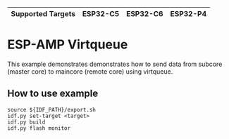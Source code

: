 | Supported Targets | ESP32-C5 | ESP32-C6 | ESP32-P4 |
| ----------------- | ----- | ----- | ----- |

# ESP-AMP Virtqueue

This example demonstrates demonstrates how to send data from subcore (master core) to maincore (remote core) using virtqueue.

## How to use example

``` shell
source ${IDF_PATH}/export.sh
idf.py set-target <target>
idf.py build
idf.py flash monitor
```
